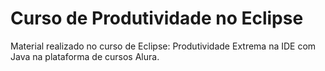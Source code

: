 # Curso de Produtividade no Eclipse

Material realizado no curso de Eclipse: Produtividade Extrema na IDE com Java na plataforma de cursos Alura.
